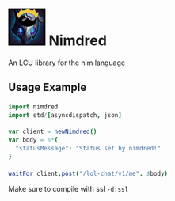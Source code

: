 # <img src="assets/nimdred_logo.png" width="75px" height="75px"/>  Nimdred
An LCU library for the nim language

## Usage Example
```nim
import nimdred
import std/[asyncdispatch, json]

var client = newNimdred()
var body = %*{
  "statusMessage": "Status set by nimdred!"
}

waitFor client.post("/lol-chat/v1/me", $body)
```

Make sure to compile with ssl `-d:ssl`